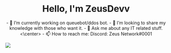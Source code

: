 <h1 align="center">Hello, I'm ZeusDevv</h1>
  
<p align="center">
  - 🔭 I’m currently working on queuebot/ddos bot.
- 👯 I’m looking to share my knowledge with those who want it.
- 💬 Ask me about any IT related stuff.<\center>
- 📫 How to reach me: Discord: Zeus Network#0001
  </p>
<img align="center" src="https://github-readme-stats.vercel.app/api?username=ZeusDevv&&show_icons=true&title_color=ffffff&icon_color=e7e60b&text_color=0b0ce7&bg_color=303030">
